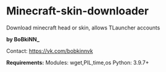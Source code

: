 # Minecraft-skin-downloader
Download minecraft head or skin, allows TLauncher accounts

**by BoBkiNN_**

Contact:
https://vk.com/bobkinnvk

**Requirements:**
Modules:
wget,PIL,time,os
Python:
3.9.7+
